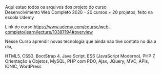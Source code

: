 Aqui estao todos os arquivos dos projeto do curso </br>
Desenvolvimento Web Completo 2020 - 20 cursos + 20 projetos,
feito na escola Udemy 

Link do curso
https://www.udemy.com/course/web-completo/learn/lecture/10397194#overview

Nesse Curso aprendir novas tecnologia  que ainda nao tive contato no dia a dia,

HTML5, CSS3, BootStrap 4, Java Script, ES6 (JavaScript Moderno), PHP 7, Orientação a Objetos, MySQL, PHP com PDO, Ajax, JQuery, MVC, APIs, IONIC, WordPress

